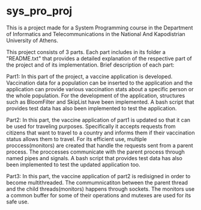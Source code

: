 # sys_pro_proj

This is a project made for a System Programming course in the Department of Informatics and Telecommunications in the National And Kapodistrian University of Athens.

This project consists of 3 parts. Each part includes in its folder a "README.txt" that provides a detailed explanation of the respective part of the project and of its implementation. Brief description of each part: 

Part1: In this part of the project, a vaccine application is developed. Vaccination data for a population can be inserted to the application and the application can provide various vaccination stats about a specific person or the whole population. For the development of the application, structures such as BloomFilter and SkipList have been implemented. A bash script that provides test data has also been implemented to test the application.

Part2: In this part, the vaccine application of part1 is updated so that it can be used for traveling purposes. Specifically it accepts requests from citizens that want to travel to a country and informs them if their vaccination status allows them to travel. For its efficient use, multiple proccess(monitors) are created that handle the requests sent from a parent process. The proccesses communicate with the parent process through named pipes and signals. A bash script that provides test data has also been implemented to test the updated application too.

Part3: In this part, the vaccine application of part2 is redisigned in order to become multithreaded. The commumnicatiton between the parent thread and the child threads(monitors) happens through sockets. The monitors use a common buffer for some of their operations and mutexes are used for its safe use.


